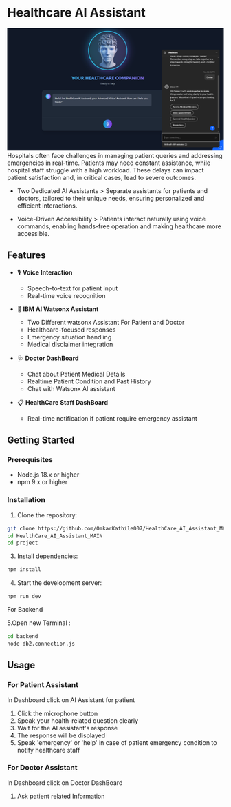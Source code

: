 # Healthcare AI Assistant

![Landing Page](project/src/assets/assistant.png)
Hospitals often face challenges in managing patient queries and addressing emergencies in real-time. Patients may need constant assistance, while hospital staff struggle with a high workload. These delays can impact patient satisfaction and, in critical cases, lead to severe outcomes.
- Two Dedicated AI Assistants > Separate assistants for patients and doctors, tailored to their unique needs, ensuring personalized and efficient interactions.

- Voice-Driven Accessibility > Patients interact naturally using voice commands, enabling hands-free operation and making healthcare more accessible.


## Features

- 🎙️ **Voice Interaction**
  - Speech-to-text for patient input
  - Real-time voice recognition

- 🧠 **IBM AI Watsonx Assistant**
  - Two Different watsonx Assistant For Patient and Doctor 
  - Healthcare-focused responses
  - Emergency situation handling
  - Medical disclaimer integration
    
- 🩺 **Doctor DashBoard**
  - Chat about Patient Medical Details
  - Realtime Patient Condition and Past History
  - Chat with Watsonx AI assistant

- 📋 **HealthCare Staff DashBoard**
  - Real-time notification if patient require emergency assistant

    

## Getting Started

### Prerequisites

- Node.js 18.x or higher
- npm 9.x or higher

### Installation



1. Clone the repository:
```bash
git clone https://github.com/OmkarKathile007/HealthCare_AI_Assistant_MAIN.git
cd HealthCare_AI_Assistant_MAIN
cd project
```


3. Install dependencies:
```bash
npm install
```
4. Start the development server:
```bash
npm run dev
```

For Backend

5.Open new Terminal :
```bash
cd backend
node db2.connection.js
```

## Usage

### For Patient Assistant 
In Dashboard click on AI Assistant for patient

1. Click the microphone button 
2. Speak your health-related question clearly
3. Wait for the AI assistant's response
4. The response will be  displayed
5. Speak 'emergency' or 'help' in case of patient emergency condition to notify healthcare staff

### For Doctor Assistant
In Dashboard click on Doctor DashBoard

1. Ask patient related Information







